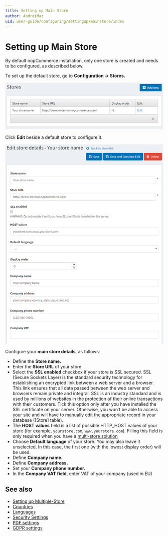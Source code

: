 ```yaml
---
title: Setting up Main Store
author: AndreiMaz
uid: user-guide/configuring/settingup/mainstore/index
---
```

# Setting up Main Store

By default nopCommerce installation, only one store is created and needs to be configured, as described below.

To set up the default store, go to **Configuration → Stores.**

![mainstore](_static/index/mainstore.png)

Click **Edit** beside a default store to configure it.

![editstore](_static/index/Store-Edit.png)

Configure your **main store details**, as follows:

* Define the **Store name.**
* Enter the **Store URL** of your store.
* Select the **SSL enabled** checkbox if your store is SSL secured. SSL (Secure Sockets Layer) is the standard security technology for establishing an encrypted link between a web server and a browser. This link ensures that all data passed between the web server and browsers remain private and integral. SSL is an industry standard and is used by millions of websites in the protection of their online transactions with their customers. Tick this option only after you have installed the SSL certificate on your server. Otherwise, you won’t be able to access your site and will have to manually edit the appropriate record in your database ([Store] table).
* The **HOST values** field is a list of possible HTTP_HOST values of your store (for example, `yourstore.com`, `www.yourstore.com`). Filling this field is only required when you have a [multi-store solution](xref:en-US/user-guide/configuring/settingup/mainstore/multiple-store)
* Choose **Default language** of your store. You may also leave it unselected. In this case, the first one (with the lowest display order) will be used.
* Define **Company name.**
* Define **Company address.**
* Set your **Company phone number.**
* In the **Company VAT field**, enter VAT of your company (used in EU)

## See also

* [Setting up Multiple-Store](xref:en-US/user-guide/configuring/settingup/mainstore/multiple-store)
* [Countries](xref:en-US/user-guide/configuring/settingup/mainstore/countries)
* [Languages](xref:en-US/user-guide/configuring/settingup/mainstore/languages)
* [Security Settings](xref:en-US/user-guide/configuring/settingup/mainstore/security-settings)
* [PDF settings](xref:en-US/user-guide/configuring/settingup/mainstore/pdf-settings)
* [GDPR settings](xref:en-US/user-guide/configuring/settingup/mainstore/gdpr-settings)
